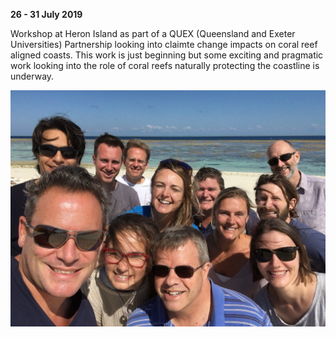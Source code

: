 **26 - 31 July 2019**

Workshop at Heron Island as part of a QUEX (Queensland and Exeter Universities) Partnership looking into claimte change impacts on coral reef aligned coasts.
This work is just beginning but some exciting and pragmatic work looking into the role of coral reefs naturally protecting the coastline is underway.

<img src="/asset/QUEX_heron.jpg" alt="">
